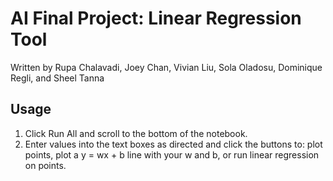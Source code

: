 # AI Final Project: Linear Regression Tool

Written by Rupa Chalavadi, Joey Chan, Vivian Liu, Sola Oladosu, Dominique Regli, and Sheel Tanna

## Usage

1. Click Run All and scroll to the bottom of the notebook.
2. Enter values into the text boxes as directed and click the buttons to: plot points, plot a y = wx + b line with your w and b, or run linear regression on points.



